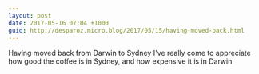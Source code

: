 ```yaml
---
layout: post
date: 2017-05-16 07:04 +1000
guid: http://desparoz.micro.blog/2017/05/15/having-moved-back.html
---
```

Having moved back from Darwin to Sydney I've really come to appreciate how good the coffee is in Sydney, and how expensive it is in Darwin
